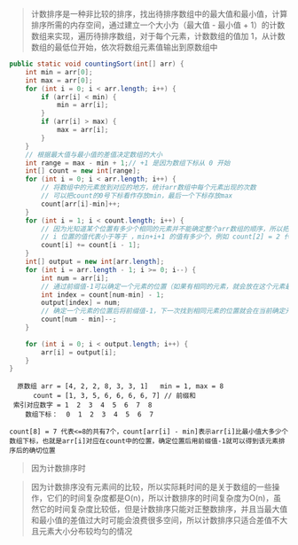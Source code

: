 
>计数排序是一种非比较的排序，找出待排序数组中的最大值和最小值，计算排序所需的内存空间，通过建立一个大小为（最大值 - 最小值 + 1）的计数数组来实现，遍历待排序数组，对于每个元素，计数数组的值加 1，从计数数组的最低位开始，依次将数组元素值输出到原数组中

```java
public static void countingSort(int[] arr) {  
    int min = arr[0];  
    int max = arr[0];  
    for (int i = 0; i < arr.length; i++) {  
        if (arr[i] < min) {  
            min = arr[i];  
        }  
        if (arr[i] > max) {  
            max = arr[i];  
        }  
    }  
    // 根据最大值与最小值的差值决定数组的大小  
    int range = max - min + 1;// +1 是因为数组下标从 0 开始  
    int[] count = new int[range];  
    for (int i = 0; i < arr.length; i++) {  
        // 将数组中的元素放到对应的地方，统计arr数组中每个元素出现的次数  
        // 可以把count的0号下标看作存放min，最后一个下标存放max  
        count[arr[i]-min]++;  
    }  
    for (int i = 1; i < count.length; i++) {  
        // 因为光知道某个位置有多少个相同的元素并不能确定整个arr数组的顺序，所以把它们加起来作为前缀值，  
        // i 位置的值代表小于等于 ，min+i+1 的值有多少个，例如 count[2] = 2 代表小于等于 min+3 的值有2个  
        count[i] += count[i - 1];  
    }  
    int[] output = new int[arr.length];  
    for (int i = arr.length - 1; i >= 0; i--) {  
        int num = arr[i];  
        // 通过前缀值-1可以确定一个元素的位置（如果有相同的元素，就会放在这个元素最后的位置），这也是为什么要倒序填入output数组  
        int index = count[num-min] - 1;  
        output[index] = num;  
        // 确定一个元素的位置后将前缀值-1，下一次找到相同元素的位置就会在当前确定元素的位置的前面一个  
        count[num - min]--;  
    }  
  
    for (int i = 0; i < output.length; i++) {  
        arr[i] = output[i];  
    }  
}
```

```
  原数组 arr = [4, 2, 2, 8, 3, 3, 1]   min = 1, max = 8
      count = [1, 3, 5, 6, 6, 6, 6, 7] // 前缀和
 索引对应数字 = 1  2  3  4  5  6  7  8
    数组下标：  0  1  2  3  4  5  6  7

count[8] = 7 代表<=8的共有7个，count[arr[i] - min]表示arr[i]比最小值大多少个数组下标，也就是arr[i]对应在count中的位置，确定位置后用前缀值-1就可以得到该元素排序后的确切位置
```

>因为计数排序时

>因为计数排序没有元素间的比较，所以实际耗时间的是关于数组的一些操作，它们的时间复杂度都是O(n)，所以计数排序的时间复杂度为O(n)，虽然它的时间复杂度比较低，但是计数排序只能对正整数排序，并且当最大值和最小值的差值过大时可能会浪费很多空间，所以计数排序只适合差值不大且元素大小分布较均匀的情况
